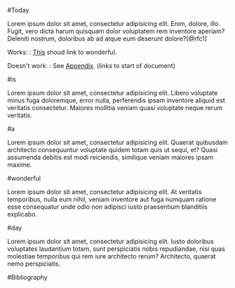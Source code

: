#Today

Lorem ipsum dolor sit amet, consectetur adipisicing elit. Enim, dolore, illo. Fugit, vero dicta harum quisquam dolor voluptatem rem inventore aperiam? Deleniti nostrum, doloribus ab ad atque eum deserunt dolore?[@rfc1]

Works:
: [This](#wonderful) shoud link to wonderful.

Doesn't work:
: See [Appendix](#appendix). (links to start of document)

#is

Lorem ipsum dolor sit amet, consectetur adipisicing elit. Libero voluptate minus fuga doloremque, error nulla, perferendis ipsam inventore aliquid est veritatis consectetur. Maiores mollitia veniam quasi voluptate neque rerum veritatis.

#a

Lorem ipsum dolor sit amet, consectetur adipisicing elit. Quaerat quibusdam architecto consequuntur voluptate quidem totam quis ut sequi, et? Quasi assumenda debitis est modi reiciendis, similique veniam maiores ipsam maxime.

#wonderful

Lorem ipsum dolor sit amet, consectetur adipisicing elit. At veritatis temporibus, nulla eum nihil, veniam inventore aut fuga numquam ratione esse consequatur unde odio non adipisci iusto praesentium blanditiis explicabo.

#day

Lorem ipsum dolor sit amet, consectetur adipisicing elit. Iusto doloribus voluptates laudantium totam, sunt perspiciatis nobis repudiandae, nisi quas molestiae temporibus qui rem iure architecto rerum? Architecto, quaerat nemo perspiciatis.

#Bibliography

